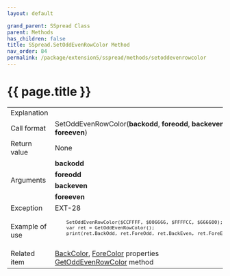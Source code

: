 ```yaml
---
layout: default

grand_parent: SSpread Class
parent: Methods
has_children: false
title: SSpread.SetOddEvenRowColor Method
nav_order: 84
permalink: /package/extension5/sspread/methods/setoddevenrowcolor
---
```

# {{ page.title }}

<table>
  <tr>
    <td>Explanation</td>
    <td colspan="2"></td>
  </tr>
  <tr>
    <td>Call format</td>
    <td colspan="2">SetOddEvenRowColor(<b>backodd</b>, <b>foreodd</b>, <b>backeven</b>, <b>foreeven</b>)</td>
  </tr>
  <tr>
    <td>Return value</td>
    <td colspan="2">None</td>
  </tr>  
  <tr>
    <td rowspan="4">Arguments</td>
    <td><b>backodd</b></td>
    <td></td>
  </tr>
  <tr>
    <td><b>foreodd</b></td>
    <td></td>
  </tr>
  <tr>
    <td><b>backeven</b></td>
    <td></td>
  </tr>
  <tr>
    <td><b>foreeven</b></td>
    <td></td>
  </tr>
  <tr>
    <td>Exception</td>
    <td>EXT-28</td>
    <td></td>
  </tr>
  <tr>
    <td>Example of use</td>
    <td colspan="2"><code><pre>
    SetOddEvenRowColor($CCFFFF, $006666, $FFFFCC, $666600);
    var ret = GetOddEvenRowColor();
    print(ret.BackOdd, ret.ForeOdd, ret.BackEven, ret.ForeEven, "\n");
    </pre></code></td>
  </tr>
  <tr>
    <td>Related item</td>
    <td colspan="2"><a href="/package/extension5/sspread/properties/backcolor">BackColor</a>, <a href="/package/extension5/sspread/properties/forecolor">ForeColor</a> properties<br><a href="/package/extension5/sspread/methods/getoddevenrowcolor">GetOddEvenRowColor</a> method</td>
  </tr>
</table>
